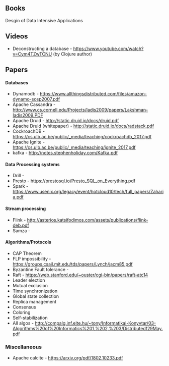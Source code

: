 

## Books 
Desgin of Data Intensive Applications

## Videos
- Deconstructing a database - https://www.youtube.com/watch?v=Cym4TZwTCNU (by Clojure author)
## Papers
#### Databases
- Dynamodb - https://www.allthingsdistributed.com/files/amazon-dynamo-sosp2007.pdf
- Apache Cassandra - http://www.cs.cornell.edu/Projects/ladis2009/papers/Lakshman-ladis2009.PDF
- Apache Druid - http://static.druid.io/docs/druid.pdf
- Apache Druid (whitepaper) - http://static.druid.io/docs/radstack.pdf
- CockroachDB - https://cs.ulb.ac.be/public/_media/teaching/cockroachdb_2017.pdf
- Apache Ignite - https://cs.ulb.ac.be/public/_media/teaching/ignite_2017.pdf
- kafka - http://notes.stephenholiday.com/Kafka.pdf

#### Data Processing systems
- Drill - 
- Presto - https://prestosql.io/Presto_SQL_on_Everything.pdf
- Spark - https://www.usenix.org/legacy/event/hotcloud10/tech/full_papers/Zaharia.pdf

#### Stream processing
- Flink - http://asterios.katsifodimos.com/assets/publications/flink-deb.pdf
- Samza - 

#### Algorithms/Protocols
- CAP Theorem
- FLP impossibility - https://groups.csail.mit.edu/tds/papers/Lynch/jacm85.pdf
- Byzantine Fault tolerance - 
- Raft - https://web.stanford.edu/~ouster/cgi-bin/papers/raft-atc14
- Leader election
- Mutual exclusion
- Time synchronization
- Global state collection
- Replica management
- Consensus
- Coloring
- Self-stabilization
- All algos - http://compalg.inf.elte.hu/~tony/Informatikai-Konyvtar/03-Algorithms%20of%20Informatics%201,%202,%203/Distributedf29May.pdf

### Miscellaneous
- Apache calcite - https://arxiv.org/pdf/1802.10233.pdf
